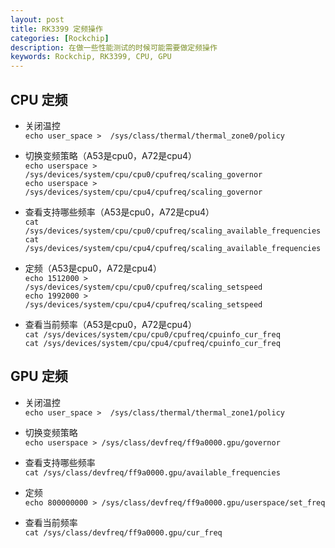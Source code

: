 ```yaml
---
layout: post
title: RK3399 定频操作
categories: [Rockchip]
description: 在做一些性能测试的时候可能需要做定频操作
keywords: Rockchip, RK3399, CPU, GPU
---
```


## CPU 定频

* 关闭温控  
`echo user_space >  /sys/class/thermal/thermal_zone0/policy`  

* 切换变频策略（A53是cpu0，A72是cpu4）  
`echo userspace > /sys/devices/system/cpu/cpu0/cpufreq/scaling_governor`  
`echo userspace > /sys/devices/system/cpu/cpu4/cpufreq/scaling_governor`  

* 查看支持哪些频率（A53是cpu0，A72是cpu4）  
`cat /sys/devices/system/cpu/cpu0/cpufreq/scaling_available_frequencies`  
`cat /sys/devices/system/cpu/cpu4/cpufreq/scaling_available_frequencies`  

* 定频（A53是cpu0，A72是cpu4）  
`echo 1512000 > /sys/devices/system/cpu/cpu0/cpufreq/scaling_setspeed`  
`echo 1992000 > /sys/devices/system/cpu/cpu4/cpufreq/scaling_setspeed`  

* 查看当前频率（A53是cpu0，A72是cpu4）  
`cat /sys/devices/system/cpu/cpu0/cpufreq/cpuinfo_cur_freq`  
`cat /sys/devices/system/cpu/cpu4/cpufreq/cpuinfo_cur_freq`  

## GPU 定频

* 关闭温控  
`echo user_space >  /sys/class/thermal/thermal_zone1/policy`  

* 切换变频策略  
`echo userspace > /sys/class/devfreq/ff9a0000.gpu/governor`  

* 查看支持哪些频率  
`cat /sys/class/devfreq/ff9a0000.gpu/available_frequencies`  

* 定频  
`echo 800000000 > /sys/class/devfreq/ff9a0000.gpu/userspace/set_freq`  

* 查看当前频率  
`cat /sys/class/devfreq/ff9a0000.gpu/cur_freq`  
